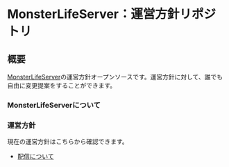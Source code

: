 # MonsterLifeServer：運営方針リポジトリ
## 概要
[MonsterLifeServer](https://wiki.mlserver.xyz)の運営方針オープンソースです。運営方針に対して、誰でも自由に変更提案をすることができます。

### MonsterLifeServerについて



### 運営方針
現在の運営方針はこちらから確認できます。

+ [配信について](./operation-policy/stream.md)